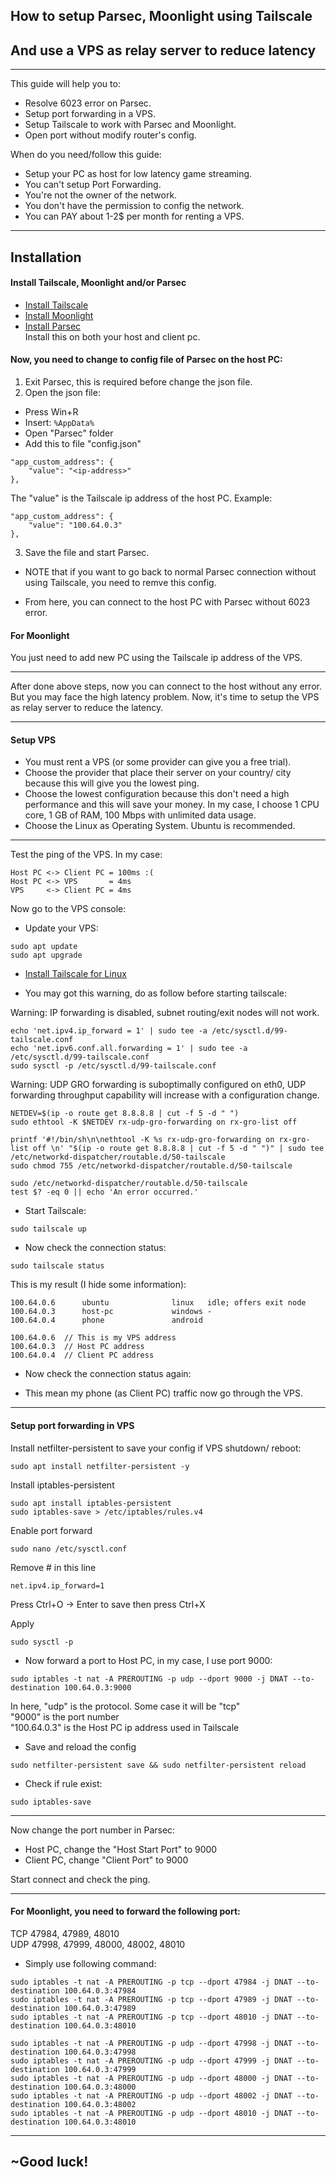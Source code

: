 ## How to setup Parsec, Moonlight using Tailscale
## And use a VPS as relay server to reduce latency
---
This guide will help you to:
- Resolve 6023 error on Parsec.
- Setup port forwarding in a VPS.
- Setup Tailscale to work with Parsec and Moonlight.
- Open port without modify router's config.

When do you need/follow this guide:
- Setup your PC as host for low latency game streaming.
- You can't setup Port Forwarding.
- You're not the owner of the network.
- You don't have the permission to config the network.
- You can PAY about 1-2$ per month for renting a VPS.

---

## Installation

#### Install Tailscale, Moonlight and/or Parsec

- [Install Tailscale](https://tailscale.com/kb/1347/installation)
- [Install Moonlight](https://github.com/moonlight-stream/moonlight-docs/wiki/Setup-Guide)
- [Install Parsec](https://parsec.app/downloads)</br>
Install this on both your host and client pc.

#### Now, you need to change to config file of Parsec on the host PC:
1. Exit Parsec, this is required before change the json file.
2. Open the json file:
- Press Win+R
- Insert: ``` %AppData% ```
- Open "Parsec" folder
- Add this to file "config.json" 

```
"app_custom_address": {
    "value": "<ip-address>"
},
```

The "value" is the Tailscale ip address of the host PC. Example:

```
"app_custom_address": {
    "value": "100.64.0.3"
},
```

3. Save the file and start Parsec.

- NOTE that if you want to go back to normal Parsec connection without using Tailscale, you need to remve this config.

- From here, you can connect to the host PC with Parsec without 6023 error.

#### For Moonlight

You just need to add new PC using the Tailscale ip address of the VPS.

---

After done above steps, now you can connect to the host without any error. But you may face the high latency problem. Now, it's time to setup the VPS as relay server to reduce the latency.

---


#### Setup VPS

- You must rent a VPS (or some provider can give you a free trial).
- Choose the provider that place their server on your country/ city because this will give you the lowest ping.
- Choose the lowest configuration because this don't need a high performance and this will save your money. In my case, I choose 1 CPU core, 1 GB of RAM, 100 Mbps with unlimited data usage.
- Choose the Linux as Operating System. Ubuntu is recommended.

---

Test the ping of the VPS. In my case:
```
Host PC <-> Client PC = 100ms :(
Host PC <-> VPS       = 4ms
VPS     <-> Client PC = 4ms
```

Now go to the VPS console:

- Update your VPS:

```
sudo apt update
sudo apt upgrade
```

- [Install Tailscale for Linux](https://tailscale.com/kb/1031/install-linux)


- You may got this warning, do as follow before starting tailscale:

Warning: IP forwarding is disabled, subnet routing/exit nodes will not work.

```
echo 'net.ipv4.ip_forward = 1' | sudo tee -a /etc/sysctl.d/99-tailscale.conf
echo 'net.ipv6.conf.all.forwarding = 1' | sudo tee -a /etc/sysctl.d/99-tailscale.conf
sudo sysctl -p /etc/sysctl.d/99-tailscale.conf
```

Warning: UDP GRO forwarding is suboptimally configured on eth0, UDP forwarding throughput capability will increase with a configuration change.

```
NETDEV=$(ip -o route get 8.8.8.8 | cut -f 5 -d " ")
sudo ethtool -K $NETDEV rx-udp-gro-forwarding on rx-gro-list off
```
```
printf '#!/bin/sh\n\nethtool -K %s rx-udp-gro-forwarding on rx-gro-list off \n' "$(ip -o route get 8.8.8.8 | cut -f 5 -d " ")" | sudo tee /etc/networkd-dispatcher/routable.d/50-tailscale
sudo chmod 755 /etc/networkd-dispatcher/routable.d/50-tailscale
```
```
sudo /etc/networkd-dispatcher/routable.d/50-tailscale
test $? -eq 0 || echo 'An error occurred.'
```

- Start Tailscale:
```
sudo tailscale up
```

- Now check the connection status:
```
sudo tailscale status
```

This is my result (I hide some information):
```
100.64.0.6      ubuntu              linux   idle; offers exit node
100.64.0.3      host-pc             windows -
100.64.0.4      phone               android 
```

```
100.64.0.6  // This is my VPS address
100.64.0.3  // Host PC address
100.64.0.4  // Client PC address
```

- Now check the connection status again:



- This mean my phone (as Client PC) traffic now go through the VPS.

---
#### Setup port forwarding in VPS

Install netfilter-persistent to save your config if VPS shutdown/ reboot:
```
sudo apt install netfilter-persistent -y
```

Install iptables-persistent
```
sudo apt install iptables-persistent
sudo iptables-save > /etc/iptables/rules.v4
```


Enable port forward
```
sudo nano /etc/sysctl.conf
```

Remove # in this line
```
net.ipv4.ip_forward=1
```
Press Ctrl+O -> Enter to save then press Ctrl+X

Apply
```
sudo sysctl -p
```

- Now forward a port to Host PC, in my case, I use port 9000:
```
sudo iptables -t nat -A PREROUTING -p udp --dport 9000 -j DNAT --to-destination 100.64.0.3:9000
```

In here, "udp" is the protocol. Some case it will be "tcp"</br>
"9000" is the port number</br>
"100.64.0.3" is the Host PC ip address used in Tailscale


- Save and reload the config
```
sudo netfilter-persistent save && sudo netfilter-persistent reload
```
- Check if rule exist:
```
sudo iptables-save
```

---
Now change the port number in Parsec:
- Host PC, change the "Host Start Port" to 9000
- Client PC, change "Client Port" to 9000

Start connect and check the ping.

---
#### For Moonlight, you need to forward the following port:
TCP 47984, 47989, 48010</br>
UDP 47998, 47999, 48000, 48002, 48010</br>

- Simply use following command:
```
sudo iptables -t nat -A PREROUTING -p tcp --dport 47984 -j DNAT --to-destination 100.64.0.3:47984
sudo iptables -t nat -A PREROUTING -p tcp --dport 47989 -j DNAT --to-destination 100.64.0.3:47989
sudo iptables -t nat -A PREROUTING -p tcp --dport 48010 -j DNAT --to-destination 100.64.0.3:48010

sudo iptables -t nat -A PREROUTING -p udp --dport 47998 -j DNAT --to-destination 100.64.0.3:47998
sudo iptables -t nat -A PREROUTING -p udp --dport 47999 -j DNAT --to-destination 100.64.0.3:47999
sudo iptables -t nat -A PREROUTING -p udp --dport 48000 -j DNAT --to-destination 100.64.0.3:48000
sudo iptables -t nat -A PREROUTING -p udp --dport 48002 -j DNAT --to-destination 100.64.0.3:48002
sudo iptables -t nat -A PREROUTING -p udp --dport 48010 -j DNAT --to-destination 100.64.0.3:48010
```
---
~Good luck!
---
